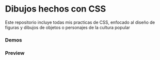 # Dibujos hechos con CSS

Este repositorio incluye todas mis practicas de CSS, enfocado al diseño de figuras y dibujos de objetos o personajes de la cultura popular

### Demos
### Preview
